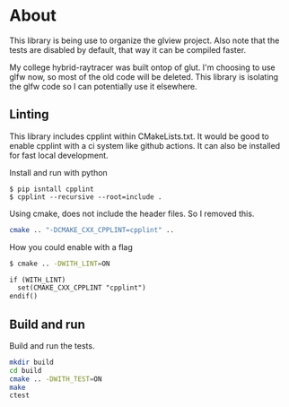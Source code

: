 # About

This library is being use to organize the glview project. Also note that the tests are disabled by default, that way it can be compiled faster.

My college hybrid-raytracer was built ontop of glut. I'm choosing to use glfw now, so most of the old code will be deleted. This library is isolating the glfw code so I can potentially use it elsewhere.

## Linting

This library includes cpplint within CMakeLists.txt. It would be good to enable cpplint with a ci system like github actions. It can also be installed for fast local development.

Install and run with python
```
$ pip isntall cpplint
$ cpplint --recursive --root=include .
```

Using cmake, does not include the header files. So I removed this.
``` bash
cmake .. "-DCMAKE_CXX_CPPLINT=cpplint" ..
```

How you could enable with a flag
``` bash
$ cmake .. -DWITH_LINT=ON
```
``` CMakeLists.txt 
if (WITH_LINT)
  set(CMAKE_CXX_CPPLINT "cpplint")
endif()
```

## Build and run

Build and run the tests.
``` sh
mkdir build
cd build
cmake .. -DWITH_TEST=ON
make
ctest
```
